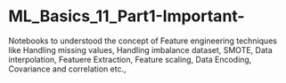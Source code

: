 # ML_Basics_11_Part1-Important-
Notebooks to understood the concept of Feature engineering techniques like Handling missing values, Handling imbalance dataset, SMOTE, Data interpolation, Featuere Extraction, Feature scaling, Data Encoding, Covariance and correlation etc.,
